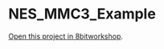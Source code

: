 NES_MMC3_Example
=====

[Open this project in 8bitworkshop](http://8bitworkshop.com/redir.html?platform=nes&githubURL=https%3A%2F%2Fgithub.com%2Fseanwiththebeard%2FNES_MMC3_Example&file=hello.c).
